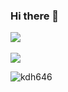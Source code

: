 ### Hi there 👋



<img src="https://github-readme-stats.vercel.app/api/top-langs/?username=kdh4646&layout=compact"><br><br>
<img src="https://github-readme-stats.vercel.app/api?username=kdh4646&show_icons=true">



<img src="https://camo.githubusercontent.com/486a90223ad7e70faf079c62682bb6e26794d91a7eb6495093aacc1542e02c46/68747470733a2f2f6769746875622d726561646d652d73746174732e76657263656c2e6170702f6170693f757365726e616d653d616268697368656b6e61696964752673686f775f69636f6e733d74727565267468656d653d676f7468616d" alt="kdh646" data-canonical-src="https://github-readme-stats.vercel.app/api?username=kdh4646&amp;show_icons=true&amp;theme=gotham" style="max-width: 100%;">

<!--
**kdh4646/kdh4646** is a ✨ _special_ ✨ repository because its `README.md` (this file) appears on your GitHub profile.

Here are some ideas to get you started:

- 🔭 I’m currently working on ...
- 🌱 I’m currently learning ...
- 👯 I’m looking to collaborate on ...
- 🤔 I’m looking for help with ...
- 💬 Ask me about ...
- 📫 How to reach me: ...
- 😄 Pronouns: ...
- ⚡ Fun fact: ...
-->
